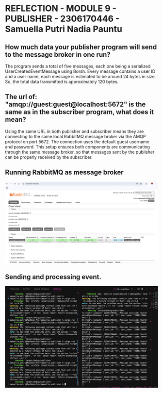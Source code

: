 # REFLECTION - MODULE 9 - PUBLISHER - 2306170446 - Samuella Putri Nadia Pauntu 
## How much data your publisher program will send to the message broker in one run? 
The program sends a total of five messages, each one being a serialized UserCreatedEventMessage using Borsh. Every message contains a user ID and a user name, each message is estimated to be around 24 bytes in size. So, the total data transmitted is approximately 120 bytes.

## The url of: "amqp://guest:guest@localhost:5672" is the same as in the subscriber program, what does it mean?
Using the same URL in both publisher and subscriber means they are connecting to the same local RabbitMQ message broker via the AMQP protocol on port 5672. The connection uses the default guest username and password. This setup ensures both components are communicating through the same message broker, so that messages sent by the publisher can be properly received by the subscriber.

## Running RabbitMQ as message broker
![](img/ss_RabbitMQ.png)

## Sending and processing event.
![](img/ss_terminal.png)